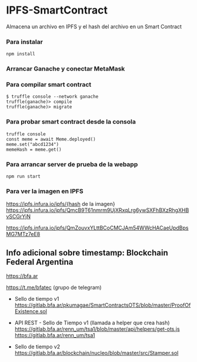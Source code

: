 # IPFS-SmartContract
Almacena un archivo en IPFS y el hash del archivo en un Smart Contract

### Para instalar

    npm install

### Arrancar Ganache y conectar MetaMask

### Para compilar smart contract
    
    $ truffle console --network ganache 
    truffle(ganache)> compile
    truffle(ganache)> migrate

### Para probar smart contract desde la consola

    truffle console
    const meme = await Meme.deployed()
    meme.set("abcd1234")
    memeHash = meme.get()

### Para arrancar server de prueba de la webapp

    npm run start

### Para ver la imagen en IPFS
https://ipfs.infura.io/ipfs/{hash de la imagen}
https://ipfs.infura.io/ipfs/QmcB9T61nmrm9UjXRxqLrg6ywSXFhBXzRhgXHBvSCGrYjN

https://ipfs.infura.io/ipfs/QmZouvxYLttBCoCMCJAm54WWcHACaeUpdBpsMG7MTz7eE8


## Info adicional sobre timestamp: Blockchain Federal Argentina

https://bfa.ar

https://t.me/bfatec (grupo de telegram)
    
- Sello de tiempo v1
    https://gitlab.bfa.ar/pkumagae/SmartContractsOTS/blob/master/ProofOfExistence.sol

- API REST - Sello de Tiempo v1
    (llamada a helper que crea hash)
    https://gitlab.bfa.ar/renn_um/tsa1/blob/master/api/helpers/get-ots.js
    https://gitlab.bfa.ar/renn_um/tsa1
    
- Sello de tiempo v2
    https://gitlab.bfa.ar/blockchain/nucleo/blob/master/src/Stamper.sol


